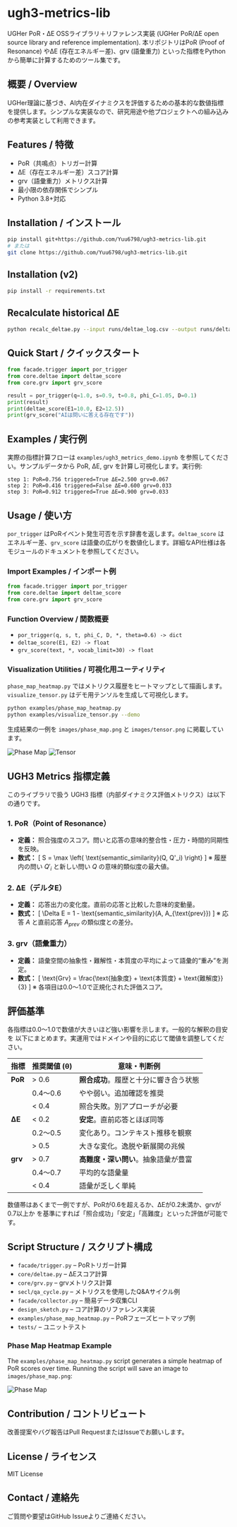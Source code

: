# ugh3-metrics-lib

UGHer PoR・ΔE OSSライブラリ＋リファレンス実装 (UGHer PoR/ΔE open source library and reference implementation).
本リポジトリはPoR (Proof of Resonance) やΔE (存在エネルギー差)、grv (語彙重力) といった指標をPythonから簡単に計算するためのツール集です。


## 概要 / Overview
UGHer理論に基づき、AI内在ダイナミクスを評価するための基本的な数値指標を提供します。シンプルな実装なので、研究用途や他プロジェクトへの組み込みの参考実装として利用できます。

## Features / 特徴
- PoR（共鳴点）トリガー計算
- ΔE（存在エネルギー差）スコア計算
- grv（語彙重力）メトリクス計算
- 最小限の依存関係でシンプル
- Python 3.8+対応

## Installation / インストール
```bash
pip install git+https://github.com/Yuu6798/ugh3-metrics-lib.git
# または
git clone https://github.com/Yuu6798/ugh3-metrics-lib.git
```

## Installation (v2)
```bash
pip install -r requirements.txt
```

## Recalculate historical ΔE
```bash
python recalc_deltae.py --input runs/deltae_log.csv --output runs/deltae_v2.csv
```

## Quick Start / クイックスタート
```python
from facade.trigger import por_trigger
from core.deltae import deltae_score
from core.grv import grv_score

result = por_trigger(q=1.0, s=0.9, t=0.8, phi_C=1.05, D=0.1)
print(result)
print(deltae_score(E1=10.0, E2=12.5))
print(grv_score("AIは問いに答える存在です"))
```

## Examples / 実行例
実際の指標計算フローは `examples/ugh3_metrics_demo.ipynb` を参照してください。サンプルデータから PoR, ΔE, grv を計算し可視化します。実行例:
```
step 1: PoR=0.756 triggered=True ΔE=2.500 grv=0.067
step 2: PoR=0.416 triggered=False ΔE=0.600 grv=0.033
step 3: PoR=0.912 triggered=True ΔE=0.900 grv=0.033
```

## Usage / 使い方
`por_trigger` はPoRイベント発生可否を示す辞書を返します。`deltae_score` はエネルギー差、`grv_score` は語彙の広がりを数値化します。詳細なAPI仕様は各モジュールのドキュメントを参照してください。

<!-- AUTO SECTION START -->
### Import Examples / インポート例
```python
from facade.trigger import por_trigger
from core.deltae import deltae_score
from core.grv import grv_score
```

### Function Overview / 関数概要
- `por_trigger(q, s, t, phi_C, D, *, theta=0.6) -> dict`
- `deltae_score(E1, E2) -> float`
- `grv_score(text, *, vocab_limit=30) -> float`

<!-- AUTO SECTION END -->

### Visualization Utilities / 可視化用ユーティリティ

`phase_map_heatmap.py` ではメトリクス履歴をヒートマップとして描画します。
`visualize_tensor.py` はデモ用テンソルを生成して可視化します。

```bash
python examples/phase_map_heatmap.py
python examples/visualize_tensor.py --demo
```

生成結果の一例を `images/phase_map.png` と `images/tensor.png` に掲載しています。

![Phase Map](images/phase_map.png)
![Tensor](images/tensor.png)

## UGH3 Metrics 指標定義
このライブラリで扱う UGH3 指標（内部ダイナミクス評価メトリクス）は以下の通りです。

### 1. PoR（Point of Resonance）
- **定義：** 照合強度のスコア。問いと応答の意味的整合性・圧力・時間的同期性を反映。
- **数式：**
\[
  S = \max \left\{ \text{semantic\_similarity}(Q, Q'_i) \right\}
\]
※ 履歴内の問い $Q'_i$ と新しい問い $Q$ の意味的類似度の最大値。

### 2. ΔE（デルタE）
- **定義：** 応答出力の変化度。直前の応答と比較した意味的変動量。
- **数式：**
\[
  \Delta E = 1 - \text{semantic\_similarity}(A, A_{\text{prev}})
\]
※ 応答 $A$ と直前応答 $A_{prev}$ の類似度との差分。

### 3. grv（語彙重力）
- **定義：** 語彙空間の抽象性・難解性・本質度の平均によって語彙的“重み”を測定。
- **数式：**
\[
  \text{Grv} = \frac{\text{抽象度} + \text{本質度} + \text{難解度}}{3}
\]
※ 各項目は0.0〜1.0で正規化された評価スコア。


## 評価基準
各指標は0.0〜1.0で数値が大きいほど強い影響を示します。一般的な解釈の目安を
以下にまとめます。実運用ではドメインや目的に応じて閾値を調整してください。

| 指標 | 推奨閾値 (θ) | 意味・判断例 |
| ---- | ------------ | ------------- |
| **PoR** | > 0.6 | **照合成功**。履歴と十分に響き合う状態 |
|         | 0.4〜0.6  | やや弱い。追加確認を推奨 |
|         | < 0.4    | 照合失敗。別アプローチが必要 |
| **ΔE**  | < 0.2    | **安定**。直前応答とほぼ同等 |
|         | 0.2〜0.5 | 変化あり。コンテキスト推移を観察 |
|         | > 0.5    | 大きな変化。逸脱や新展開の兆候 |
| **grv** | > 0.7    | **高難度・深い問い**。抽象語彙が豊富 |
|         | 0.4〜0.7 | 平均的な語彙量 |
|         | < 0.4    | 語彙が乏しく単純 |

数値帯はあくまで一例ですが、PoRが0.6を超えるか、ΔEが0.2未満か、grvが0.7以上か
を基準にすれば「照合成功」「安定」「高難度」といった評価が可能です。
## Script Structure / スクリプト構成
- `facade/trigger.py` – PoRトリガー計算
- `core/deltae.py` – ΔEスコア計算
- `core/grv.py` – grvメトリクス計算
- `secl/qa_cycle.py` – メトリクスを使用したQ&Aサイクル例
- `facade/collector.py` – 簡易データ収集CLI
- `design_sketch.py` – コア計算のリファレンス実装
- `examples/phase_map_heatmap.py` – PoRフェーズヒートマップ例
- `tests/` – ユニットテスト

### Phase Map Heatmap Example
The `examples/phase_map_heatmap.py` script generates a simple heatmap of
PoR scores over time. Running the script will save an image to
`images/phase_map.png`:

![Phase Map](images/phase_map.png)

## Contribution / コントリビュート
改善提案やバグ報告はPull RequestまたはIssueでお願いします。

## License / ライセンス
MIT License

## Contact / 連絡先
ご質問や要望はGitHub Issueよりご連絡ください。